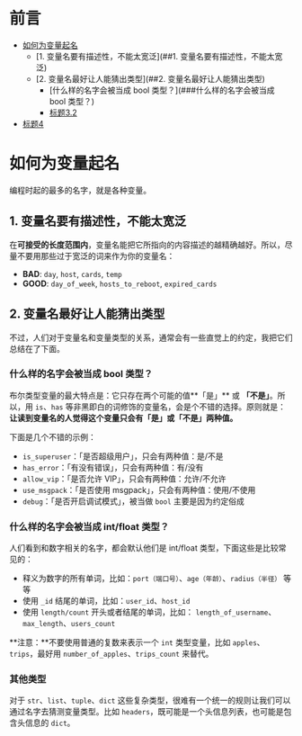 # 前言

 * [如何为变量起名](#如何为变量起名)
    * [1. 变量名要有描述性，不能太宽泛](##1. 变量名要有描述性，不能太宽泛)
    * [2. 变量名最好让人能猜出类型](##2. 变量名最好让人能猜出类型)
        * [什么样的名字会被当成 bool 类型？](###什么样的名字会被当成 bool 类型？)
        * [标题3.2](#标题3.2)
  * [标题4](#标题4)

# 如何为变量起名

编程时起的最多的名字，就是各种变量。

## 1. 变量名要有描述性，不能太宽泛

在**可接受的长度范围内**，变量名能把它所指向的内容描述的越精确越好。所以，尽量不要用那些过于宽泛的词来作为你的变量名：

+ **BAD**: `day`, `host`, `cards`, `temp`
+ **GOOD**: `day_of_week`, `hosts_to_reboot`, `expired_cards`

## 2. 变量名最好让人能猜出类型

不过，人们对于变量名和变量类型的关系，通常会有一些直觉上的约定，我把它们总结在了下面。

### 什么样的名字会被当成 bool 类型？

布尔类型变量的最大特点是：它只存在两个可能的值**「是」** 或 **「不是」**。所以，用 `is`、`has` 等非黑即白的词修饰的变量名，会是个不错的选择。原则就是：**让读到变量名的人觉得这个变量只会有「是」或「不是」两种值。**

下面是几个不错的示例：

+ `is_superuser`：「是否超级用户」，只会有两种值：是/不是
+ `has_error`：「有没有错误」，只会有两种值：有/没有
+ `allow_vip`：「是否允许 VIP」，只会有两种值：允许/不允许
+ `use_msgpack`：「是否使用 msgpack」，只会有两种值：使用/不使用
+ `debug`：「是否开启调试模式」，被当做 `bool` 主要是因为约定俗成

### 什么样的名字会被当成 int/float 类型？

人们看到和数字相关的名字，都会默认他们是 int/float 类型，下面这些是比较常见的：

+ 释义为数字的所有单词，比如：`port（端口号）`、`age（年龄）`、`radius（半径）` 等等
+ 使用 `_id` 结尾的单词，比如：`user_id`、`host_id`
+ 使用 `length/count` 开头或者结尾的单词，比如： `length_of_username`、`max_length`、`users_count`

**注意：**不要使用普通的复数来表示一个 `int` 类型变量，比如 `apples`、`trips`，最好用 `number_of_apples`、`trips_count` 来替代。

### 其他类型
对于 `str`、`list`、`tuple`、`dict` 这些复杂类型，很难有一个统一的规则让我们可以通过名字去猜测变量类型。比如 `headers`，既可能是一个头信息列表，也可能是包含头信息的 `dict`。
